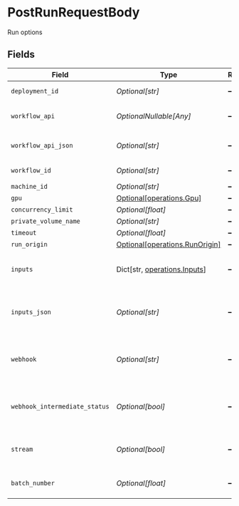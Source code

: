 # PostRunRequestBody

Run options


## Fields

| Field                                                                  | Type                                                                   | Required                                                               | Description                                                            | Example                                                                |
| ---------------------------------------------------------------------- | ---------------------------------------------------------------------- | ---------------------------------------------------------------------- | ---------------------------------------------------------------------- | ---------------------------------------------------------------------- |
| `deployment_id`                                                        | *Optional[str]*                                                        | :heavy_minus_sign:                                                     | Deployment ID to run                                                   | d290f1ee-6c54-4b01-90e6-d701748f0851                                   |
| `workflow_api`                                                         | *OptionalNullable[Any]*                                                | :heavy_minus_sign:                                                     | Workflow API JSON to run                                               |                                                                        |
| `workflow_api_json`                                                    | *Optional[str]*                                                        | :heavy_minus_sign:                                                     | Workflow API JSON to run                                               |                                                                        |
| `workflow_id`                                                          | *Optional[str]*                                                        | :heavy_minus_sign:                                                     | Workflow ID to run                                                     | f47ac10b-58cc-4372-a567-0e02b2c3d479                                   |
| `machine_id`                                                           | *Optional[str]*                                                        | :heavy_minus_sign:                                                     | N/A                                                                    |                                                                        |
| `gpu`                                                                  | [Optional[operations.Gpu]](../../models/operations/gpu.md)             | :heavy_minus_sign:                                                     | N/A                                                                    |                                                                        |
| `concurrency_limit`                                                    | *Optional[float]*                                                      | :heavy_minus_sign:                                                     | N/A                                                                    |                                                                        |
| `private_volume_name`                                                  | *Optional[str]*                                                        | :heavy_minus_sign:                                                     | N/A                                                                    |                                                                        |
| `timeout`                                                              | *Optional[float]*                                                      | :heavy_minus_sign:                                                     | N/A                                                                    |                                                                        |
| `run_origin`                                                           | [Optional[operations.RunOrigin]](../../models/operations/runorigin.md) | :heavy_minus_sign:                                                     | N/A                                                                    |                                                                        |
| `inputs`                                                               | Dict[str, [operations.Inputs](../../models/operations/inputs.md)]      | :heavy_minus_sign:                                                     | External inputs to the workflow                                        | {<br/>"input_text": "value1",<br/>"input_url": "https://example.png"<br/>} |
| `inputs_json`                                                          | *Optional[str]*                                                        | :heavy_minus_sign:                                                     | External inputs to the workflow in JSON format                         |                                                                        |
| `webhook`                                                              | *Optional[str]*                                                        | :heavy_minus_sign:                                                     | Webhook URL to receive workflow updates                                | https://example.com/webhook                                            |
| `webhook_intermediate_status`                                          | *Optional[bool]*                                                       | :heavy_minus_sign:                                                     | Whether to send webhook on intermediate status                         |                                                                        |
| `stream`                                                               | *Optional[bool]*                                                       | :heavy_minus_sign:                                                     | Whether to return a streaming url                                      |                                                                        |
| `batch_number`                                                         | *Optional[float]*                                                      | :heavy_minus_sign:                                                     | Batch number to run                                                    |                                                                        |